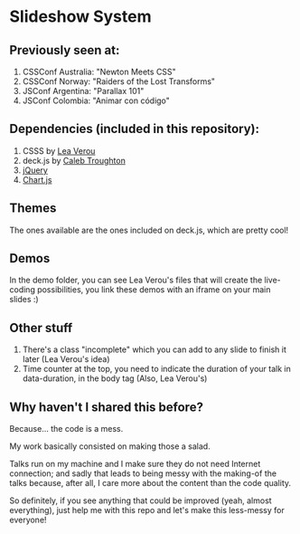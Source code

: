 # Slideshow System

## Previously seen at:
1. CSSConf Australia: "Newton Meets CSS"
2. CSSConf Norway: "Raiders of the Lost Transforms"
3. JSConf Argentina: "Parallax 101"
4. JSConf Colombia: "Animar con código"

## Dependencies (included in this repository):
1. CSSS by [Lea Verou](https://github.com/LeaVerou)
2. deck.js by [Caleb Troughton](https://github.com/imakewebthings)
3. [jQuery](http://jquery.com)
4. [Chart.js](https://github.com/chartjs)

## Themes
The ones available are the ones included on deck.js, which are pretty cool!

## Demos
In the demo folder, you can see Lea Verou's files that will create the live-coding possibilities, you link these demos with an iframe on your main slides :)

## Other stuff
1. There's a class "incomplete" which you can add to any slide to finish it later (Lea Verou's idea)
2. Time counter at the top, you need to indicate the duration of your talk in data-duration, in the body tag (Also, Lea Verou's)

## Why haven't I shared this before?
Because... the code is a mess.

My work basically consisted on making those a salad.

Talks run on my machine and I make sure they do not need Internet connection; and sadly that leads to being messy with the making-of the talks because, after all, I care more about the content than the code quality.

So definitely, if you see anything that could be improved (yeah, almost everything), just help me with this repo and let's make this less-messy for everyone!
